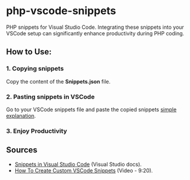 # php-vscode-snippets

PHP snippets for Visual Studio Code. Integrating these snippets into your VSCode setup can significantly enhance productivity during PHP coding.

## How to Use:

### 1. Copying snippets
Copy the content of the **Snippets.json** file.

### 2. Pasting snippets in VSCode
Go to your VSCode snippets file and paste the copied snippets [simple explanation](https://www.youtube.com/shorts/eGtIXkZEGPE).

### 3. Enjoy Productivity

## Sources
- [Snippets in Visual Studio Code](https://code.visualstudio.com/docs/editor/userdefinedsnippets) (Visual Studio docs).
- [How To Create Custom VSCode Snippets](https://code.visualstudio.com/docs/editor/userdefinedsnippets) (Video - 9:20).
